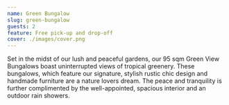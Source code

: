 ```yaml
---
name: Green Bungalow
slug: green-bungalow
guests: 2
feature: Free pick-up and drop-off
cover: ./images/cover.png
---
```


Set in the midst of our lush and peaceful gardens, our 95 sqm Green View Bungalows boast uninterrupted views of tropical greenery. These bungalows, which feature our signature, stylish rustic chic design and handmade furniture are a nature lovers dream. The peace and tranquility is further complimented by the well-appointed, spacious interior and an outdoor rain showers.
